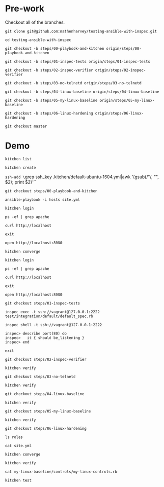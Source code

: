 # Pre-work

Checkout all of the branches.

`git clone git@github.com:nathenharvey/testing-ansible-with-inspec.git`

`cd testing-ansible-with-inspec`

`git checkout -b steps/00-playbook-and-kitchen origin/steps/00-playbook-and-kitchen`

`git checkout -b steps/01-inspec-tests origin/steps/01-inspec-tests`

`git checkout -b steps/02-inspec-verifier origin/steps/02-inspec-verifier`

`git checkout -b steps/03-no-telnetd origin/steps/03-no-telnetd`

`git checkout -b steps/04-linux-baseline origin/steps/04-linux-baseline`

`git checkout -b steps/05-my-linux-baseline origin/steps/05-my-linux-baseline`

`git checkout -b steps/06-linux-hardening origin/steps/06-linux-hardening`

`git checkout master`

# Demo

`kitchen list`

`kitchen create`

`ssh-add \`grep ssh_key .kitchen/default-ubuntu-1604.yml|awk '{gsub(/"/, "", $2); print $2}'\``

`git checkout steps/00-playbook-and-kitchen`

`ansible-playbook -i hosts site.yml`

`kitchen login`

`ps -ef | grep apache`

`curl http://localhost`

`exit`

`open http://localhost:8080`

`kitchen converge`

`kitchen login`

`ps -ef | grep apache`

`curl http://localhost`

`exit`

`open http://localhost:8080`

`git checkout steps/01-inspec-tests`

`inspec exec -t ssh://vagrant@127.0.0.1:2222 test/integration/default/default_spec.rb`

`inspec shell -t ssh://vagrant@127.0.0.1:2222`

```
inspec> describe port(80) do
inspec>   it { should be_listening }
inspec> end
```

`exit`

`git checkout steps/02-inspec-verifier`

`kitchen verify`

`git checkout steps/03-no-telnetd`

`kitchen verify`

`git checkout steps/04-linux-baseline`

`kitchen verify`

`git checkout steps/05-my-linux-baseline`

`kitchen verify`

`git checkout steps/06-linux-hardening`

`ls roles`

`cat site.yml`

`kitchen converge`

`kitchen verify`

`cat my-linux-baseline/controls/my-linux-controls.rb`

`kitchen test`

